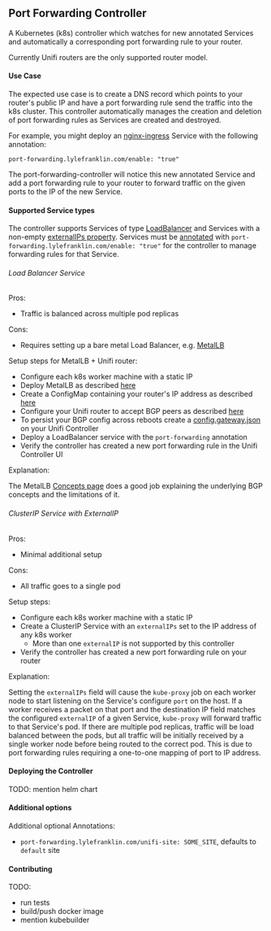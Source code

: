 ## Port Forwarding Controller

A Kubernetes (k8s) controller which watches for new annotated Services and
automatically a corresponding port forwarding rule to your router.

Currently Unifi routers are the only supported router model.

#### Use Case

The expected use case is to create a DNS record which points to your router's
public IP and have a port forwarding rule send the traffic into the k8s cluster.
This controller automatically manages the creation and deletion of port forwarding
rules as Services are created and destroyed.

For example, you might deploy an [nginx-ingress](https://github.com/kubernetes/ingress-nginx)
Service with the following annotation:

```
port-forwarding.lylefranklin.com/enable: "true"
```

The port-forwarding-controller will notice this new annotated Service and add
a port forwarding rule to your router to forward traffic on the given ports to
the IP of the new Service.

#### Supported Service types

The controller supports Services of type [LoadBalancer](https://kubernetes.io/docs/concepts/services-networking/service/#loadbalancer)
and Services with a non-empty [externalIPs property](https://kubernetes.io/docs/concepts/services-networking/service/#external-ips).
Services must be [annotated](https://kubernetes.io/docs/concepts/overview/working-with-objects/annotations/)
with `port-forwarding.lylefranklin.com/enable: "true"` for the controller to
manage forwarding rules for that Service.

###### Load Balancer Service

Pros:
- Traffic is balanced across multiple pod replicas

Cons:
- Requires setting up a bare metal Load Balancer, e.g. [MetalLB](https://metallb.universe.tf/concepts/)

Setup steps for MetalLB + Unifi router:
- Configure each k8s worker machine with a static IP
- Deploy MetalLB as described [here](https://metallb.universe.tf/installation/)
- Create a ConfigMap containing your router's IP address as described [here](https://metallb.universe.tf/configuration/#bgp-configuration)
- Configure your Unifi router to accept BGP peers as described [here](https://help.ubnt.com/hc/en-us/articles/205222990-EdgeRouter-Border-Gateway-Protocol)
- To persist your BGP config across reboots create a [config.gateway.json](https://help.ubnt.com/hc/en-us/articles/215458888-UniFi-USG-Advanced-Configuration#2) on your Unifi Controller
- Deploy a LoadBalancer service with the `port-forwarding` annotation
- Verify the controller has created a new port forwarding rule in the Unifi Controller UI

Explanation:

The MetalLB [Concepts page](https://metallb.universe.tf/concepts/bgp/) does a good job
explaining the underlying BGP concepts and the limitations of it.

###### ClusterIP Service with ExternalIP

Pros:
- Minimal additional setup

Cons:
- All traffic goes to a single pod

Setup steps:
- Configure each k8s worker machine with a static IP
- Create a ClusterIP Service with an `externalIPs` set to the IP address of any k8s worker
  - More than one `externalIP` is not supported by this controller
- Verify the controller has created a new port forwarding rule on your router

Explanation:

Setting the `externalIPs` field will cause the `kube-proxy` job on each worker node to
start listening on the Service's configure `port` on the host.
If a worker receives a packet on that port and the destination IP field matches
the configured `externalIP` of a given Service, `kube-proxy` will forward traffic to that
Service's pod.
If there are multiple pod replicas, traffic will be load balanced between the pods,
but all traffic will be initially received by a single worker node before being routed
to the correct pod.
This is due to port forwarding rules requiring a one-to-one mapping of port to IP address.

#### Deploying the Controller

TODO: mention helm chart

#### Additional options

Additional optional Annotations:
- `port-forwarding.lylefranklin.com/unifi-site: SOME_SITE`, defaults to `default` site

#### Contributing

TODO:
- run tests
- build/push docker image
- mention kubebuilder
